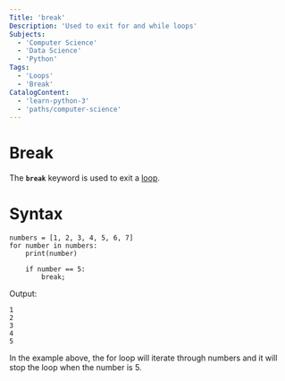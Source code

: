 ```yaml
---
Title: 'break'
Description: 'Used to exit for and while loops'
Subjects:
  - 'Computer Science'
  - 'Data Science'
  - 'Python'
Tags:
  - 'Loops'
  - 'Break'
CatalogContent:
  - 'learn-python-3'
  - 'paths/computer-science'
---
```

**Break**
======
The **`break`** keyword is used to exit a [loop](https://codecademy.com/resources/docs/python/loops).

**Syntax**
======
```pseudo
numbers = [1, 2, 3, 4, 5, 6, 7]
for number in numbers:
    print(number)

    if number == 5:
        break;
```
Output:
```pseudo
1
2
3
4
5
```
In the example above, the for loop will iterate through numbers and it will stop the loop when the number is 5.